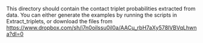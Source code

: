 This directory should contain the contact triplet probabilities extracted from data.
You can either generate the examples by running the scripts in Extract_triplets, or download the files from https://www.dropbox.com/sh/i7n0oilssu0il0a/AACu_rbH7aXy578lVBVqLhwna?dl=0
